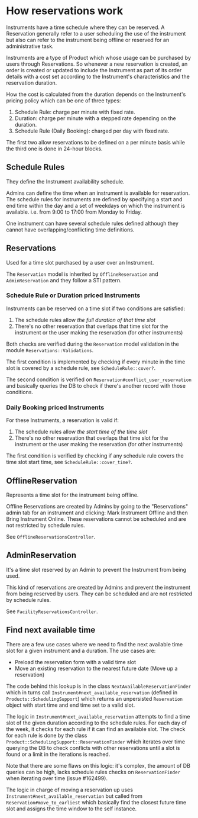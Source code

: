 How reservations work
=====================

Instruments have a time schedule where they can be reserved. A Reservation
generally refer to a user scheduling the use of the instrument but also can
refer to the instrument being offline or reserved for an administrative task.

Instruments are a type of Product which whose usage can be purchased by users
through Reservations. So whenever a new reservation is created, an order is
created or updated to include the Instrument as part of its order details with
a cost set according to the Instrument's characteristics and the reservation
duration.

How the cost is calculated from the duration depends on the Instrument's
pricing policy which can be one of three types:

1. Schedule Rule: charge per minute with fixed rate.
2. Duration: charge per minute with a stepped rate depending on the duration.
3. Schedule Rule (Daily Booking): charged per day with fixed rate.

The first two allow reservations to be defined on a per minute basis while the
third one is done in 24-hour blocks.

## Schedule Rules

They define the Instrument availability schedule.

Admins can define the time when an instrument is available for reservation. The
schedule rules for instruments are defined by specifying a start and end time
within the day and a set of weekdays on which the instrument is available. i.e.
from 9:00 to 17:00 from Monday to Friday.

One instrument can have several schedule rules defined although they cannot
have overlapping/conflicting time definitions.

## Reservations

Used for a time slot purchased by a user over an Instrument.

The `Reservation` model is inherited by `OfflineReservation` and
`AdminReservation` and they follow a STI pattern.

### Schedule Rule or Duration priced Instruments

Instruments can be reserved on a time slot if two conditions are satisfied:

1. The schedule rules allow *the full duration of that time slot*
2. There's no other reservation that overlaps that time slot for the instrument
   or the user making the reservation (for other instruments)

Both checks are verified during the `Reservation` model validation in the
module `Reservations::Validations`.

The first condition is implemented by checking if every minute in the time slot
is covered by a schedule rule, see `ScheduleRule::cover?`.

The second condition is verified on `Reservation#conflict_user_reservation` and
basically queries the DB to check if there's another record with those
conditions.

### Daily Booking priced Instruments

For these Instruments, a reservation is valid if:

1. The schedule rules allow *the start time of the time slot*
2. There's no other reservation that overlaps that time slot for the instrument
   or the user making the reservation (for other instruments)

The first condition is verified by checking if any schedule rule covers the
time slot start time, see `ScheduleRule::cover_time?`.

## OfflineReservation

Represents a time slot for the instrument being offline.

Offline Reservations are created by Admins by going to the "Reservations" admin
tab for an instrument and clicking: Mark Instrument Offline and then Bring
Instrument Online. These reservations cannot be scheduled and are not
restricted by schedule rules.

See `OfflineReservationsController`.

## AdminReservation

It's a time slot reserved by an Admin to prevent the Instrument from being
used.

This kind of reservations are created by Admins and prevent the instrument from
being reserved by users. They can be scheduled and are not restricted by
schedule rules.

See `FacilityReservationsController`.

## Find next available time

There are a few use cases where we need to find the next available time slot
for a given instrument and a duration. The use cases are:

- Preload the reservation form with a valid time slot
- Move an existing reservation to the nearest future date (Move up a
  reservation)

The code behind this lookup is in the class `NextAvailableReservationFinder`
which in turns call `Instrument#next_available_reservation` (defined in
`Products::SchedulingSupport`) which returns an unpersisted `Reservation`
object with start time and end time set to a valid slot.

The logic in `Instrument#next_available_reservation` attempts to find a time
slot of the given duration according to the schedule rules. For each day of the
week, it checks for each rule if it can find an available slot. The check for
each rule is done by the class `Product::SchedulingSupport::ReservationFinder`
which iterates over time querying the DB to check conflicts with other
reservations until a slot is found or a limit in the iterations is reached.

Note that there are some flaws on this logic: it's complex, the amount of DB
queries can be high, lacks schedule rules checks on `ReservationFinder` when
iterating over time (issue #162499).

The logic in charge of moving a reservation up uses
`Instrument#next_available_reservation` but called from
`Reservation#move_to_earliest` which basically find the closest future time
slot and assigns the time window to the self instance.
